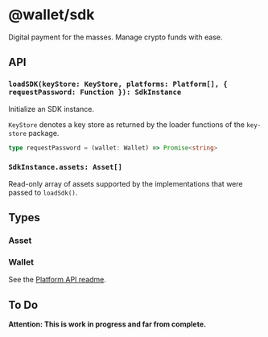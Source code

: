 # @wallet/sdk

Digital payment for the masses. Manage crypto funds with ease.

## API

### `loadSDK(keyStore: KeyStore, platforms: Platform[], { requestPassword: Function }): SdkInstance`

Initialize an SDK instance.

`KeyStore` denotes a key store as returned by the loader functions of the `key-store` package.

```typescript
type requestPassword = (wallet: Wallet) => Promise<string>
```

### `SdkInstance.assets: Asset[]`

Read-only array of assets supported by the implementations that were passed to `loadSdk()`.


## Types

### Asset
### Wallet

See the [Platform API readme](../platform-api-spec/README.md#types).


## To Do

**Attention: This is work in progress and far from complete.**
